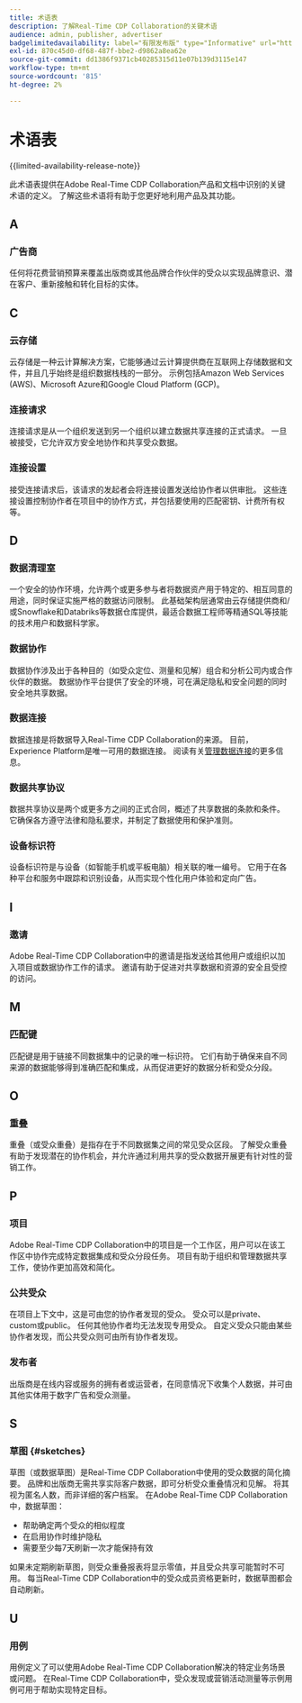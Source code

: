 ```yaml
---
title: 术语表
description: 了解Real-Time CDP Collaboration的关键术语
audience: admin, publisher, advertiser
badgelimitedavailability: label="有限发布版" type="Informative" url="https://helpx.adobe.com/legal/product-descriptions/real-time-customer-data-platform-collaboration.html newtab=true"
exl-id: 870c45d0-df68-487f-bbe2-d9862a8ea62e
source-git-commit: dd1386f9371cb40285315d11e07b139d3115e147
workflow-type: tm+mt
source-wordcount: '815'
ht-degree: 2%

---
```


# 术语表

{{limited-availability-release-note}}

此术语表提供在Adobe Real-Time CDP Collaboration产品和文档中识别的关键术语的定义。 了解这些术语将有助于您更好地利用产品及其功能。

## A

### 广告商

任何将花费营销预算来覆盖出版商或其他品牌合作伙伴的受众以实现品牌意识、潜在客户、重新接触和转化目标的实体。

## C

### 云存储

云存储是一种云计算解决方案，它能够通过云计算提供商在互联网上存储数据和文件，并且几乎始终是组织数据栈栈的一部分。 示例包括Amazon Web Services (AWS)、Microsoft Azure和Google Cloud Platform (GCP)。

### 连接请求

连接请求是从一个组织发送到另一个组织以建立数据共享连接的正式请求。 一旦被接受，它允许双方安全地协作和共享受众数据。

### 连接设置

接受连接请求后，该请求的发起者会将连接设置发送给协作者以供审批。 这些连接设置控制协作者在项目中的协作方式，并包括要使用的匹配密钥、计费所有权等。

<!--

### Crosswalk

An identity crosswalk is a tool used to connect different identifiers across datasets to enrich your audience data with additional attributes or dimensions. It creates a bridge between different data points, allowing for a more comprehensive and cohesive view of the data.

-->

## D

### 数据清理室

一个安全的协作环境，允许两个或更多参与者将数据资产用于特定的、相互同意的用途，同时保证实施严格的数据访问限制。 此基础架构层通常由云存储提供商和/或Snowflake和Databriks等数据仓库提供，最适合数据工程师等精通SQL等技能的技术用户和数据科学家。

### 数据协作

数据协作涉及出于各种目的（如受众定位、测量和见解）组合和分析公司内或合作伙伴的数据。 数据协作平台提供了安全的环境，可在满足隐私和安全问题的同时安全地共享数据。

### 数据连接

数据连接是将数据导入Real-Time CDP Collaboration的来源。 目前，Experience Platform是唯一可用的数据连接。 阅读有关[管理数据连接](/help/guide/setup/manage-data-connection.md)的更多信息。

### 数据共享协议

数据共享协议是两个或更多方之间的正式合同，概述了共享数据的条款和条件。 它确保各方遵守法律和隐私要求，并制定了数据使用和保护准则。

### 设备标识符

设备标识符是与设备（如智能手机或平板电脑）相关联的唯一编号。 它用于在各种平台和服务中跟踪和识别设备，从而实现个性化用户体验和定向广告。

## I

### 邀请

Adobe Real-Time CDP Collaboration中的邀请是指发送给其他用户或组织以加入项目或数据协作工作的请求。 邀请有助于促进对共享数据和资源的安全且受控的访问。

<!--

## J

### Join key

In the context of identity crosswalks, a join key is a unique identifier used to match and link different identifiers across datasets, enabling the integration and unification of audience data from various sources. For example, a hashed email (HEM) can be a join key.

-->

## M

### 匹配键

匹配键是用于链接不同数据集中的记录的唯一标识符。 它们有助于确保来自不同来源的数据能够得到准确匹配和集成，从而促进更好的数据分析和受众分段。

## O

### 重叠

重叠（或受众重叠）是指存在于不同数据集之间的常见受众区段。 了解受众重叠有助于发现潜在的协作机会，并允许通过利用共享的受众数据开展更有针对性的营销工作。

## P

### 项目

Adobe Real-Time CDP Collaboration中的项目是一个工作区，用户可以在该工作区中协作完成特定数据集成和受众分段任务。 项目有助于组织和管理数据共享工作，使协作更加高效和简化。

### 公共受众

在项目上下文中，这是可由您的协作者发现的受众。 受众可以是private、custom或public。 任何其他协作者均无法发现专用受众。 自定义受众只能由某些协作者发现，而公共受众则可由所有协作者发现。

### 发布者

出版商是在线内容或服务的拥有者或运营者，在同意情况下收集个人数据，并可由其他实体用于数字广告和受众测量。

## S

### 草图 {#sketches}

草图（或数据草图）是Real-Time CDP Collaboration中使用的受众数据的简化摘要。 品牌和出版商无需共享实际客户数据，即可分析受众重叠情况和见解。 将其视为匿名人数，而非详细的客户档案。
在Adobe Real-Time CDP Collaboration中，数据草图：

* 帮助确定两个受众的相似程度
* 在启用协作时维护隐私
* 需要至少每7天刷新一次才能保持有效

如果未定期刷新草图，则受众重叠报表将显示零值，并且受众共享可能暂时不可用。 每当Real-Time CDP Collaboration中的受众成员资格更新时，数据草图都会自动刷新。

## U

### 用例

用例定义了可以使用Adobe Real-Time CDP Collaboration解决的特定业务场景或问题。 在Real-Time CDP Collaboration中，受众发现或营销活动测量等示例用例可用于帮助实现特定目标。
